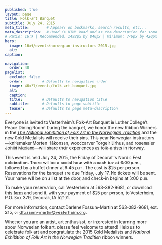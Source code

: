 ```yaml
---
published: true
layout: page
title: Folk-Art Banquet
subtitle: July 24, 2015
meta_title:        # Appears on bookmarks, search results, etc...
meta_description:  # Used in HTML head and as the description for some search engines
# Ratio: 16:9 | Recommended: 1492px by 840px | Minimum: 746px by 420px
hero:
  image: 16x9/events/norwegian-instructors-2015.jpg
  alt: 
caption: 

navigation:
  order: 40
pagelist:
  exclude: false
  order:         # Defaults to navigation order  
  image: 46x21/events/folk-art-banquet.jpg
  alt:
  caption:
  title:         # Defaults to navigation title
  subtitle:      # Defaults to page subtitle
  teaser:        # Defaults to page meta-description  
---
```

Everyone is invited to Vesterheim’s Folk-Art Banquet in Luther College’s Peace Dining Room! During the banquet, we honor the new Ribbon Winners in the [_The National Exhibition of Folk Art in the Norwegian Tradition_](/exhibitions/special/national-exhibition-of-folk-art-in-the-norwegian-tradition/) and the new Gold Medalists will receive their pins. This year Norwegian instructors—knifemaker Morten Håkonsen, woodcarver Torgeir Lirhus, and rosemaler Johild Mæland—will share their experiences as folk-artists in Norway.

This event is held July 24, 2015, the Friday of Decorah's Nordic Fest celebration. There will be a social hour with a cash bar at 6:00 p.m., followed by a buffet dinner at 6:45 p.m. The cost is $25 per person. Reservations for the banquet are due Friday, July 17. No tickets will be sent. Your name will be on a list at the door, and check-in begins at 6:00 p.m. 

To make your reservation, call Vesterheim at 563-382-9681, or download this [form](/events/annual/documents/banquet.pdf) and send it, with your payment of $25 per person, to Vesterheim, P.O. Box 379, Decorah, IA 52101. 

For more information, contact Darlene Fossum-Martin at 563-382-9681, ext. 215, or [dfossum-martin@vesterheim.org](mailto:dfossum-martin@vesterheim.org).

Whether you are an artist, art enthusiast, or interested in learning more about Norwegian folk art, please feel welcome to attend! Help us to celebrate folk art and congratulate the 2015 Gold Medalists and _National Exhibition of Folk Art in the Norwegian Tradition_ ribbon winners. 